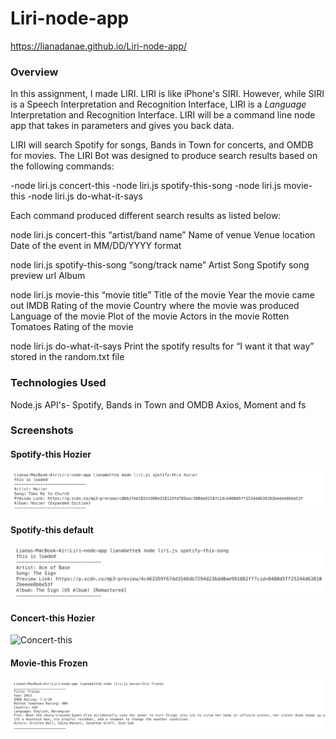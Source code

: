 # Liri-node-app

https://lianadanae.github.io/Liri-node-app/

### Overview

In this assignment, I made LIRI. LIRI is like iPhone's SIRI. However, while SIRI is a Speech Interpretation and Recognition Interface, LIRI is a _Language_ Interpretation and Recognition Interface. LIRI will be a command line node app that takes in parameters and gives you back data.

LIRI will search Spotify for songs, Bands in Town for concerts, and OMDB for movies.  The LIRI Bot was designed to produce search results based on the following commands:

-node liri.js concert-this
-node liri.js spotify-this-song
-node liri.js movie-this
-node liri.js do-what-it-says

Each command produced different search results as listed below:

node liri.js concert-this “artist/band name”
Name of venue
Venue location
Date of the event in MM/DD/YYYY format

node liri.js spotify-this-song “song/track name”
Artist
Song
Spotify song preview url
Album

node liri.js movie-this “movie title”
Title of the movie
Year the movie came out
IMDB Rating of the movie
Country where the movie was produced
Language of the movie
Plot of the movie
Actors in the movie
Rotten Tomatoes Rating of the movie

node liri.js do-what-it-says
Print the spotify results for “I want it that way” stored in the random.txt file

### Technologies Used
Node.js
API's- Spotify, Bands in Town and OMDB
Axios, Moment and fs


###  Screenshots

#### Spotify-this Hozier
![Spotify-this-song](images/Screen-Shot-Spotify-Hozier.png)


#### Spotify-this default
![Spotify-this-song-empty](images/Screen-Shot-Spotify-this-song-empty.png)


#### Concert-this Hozier
![Concert-this](images/Screenshot-concert-this.png)


#### Movie-this Frozen
![Movie-this](images/Screenshot-movie-this.png)
